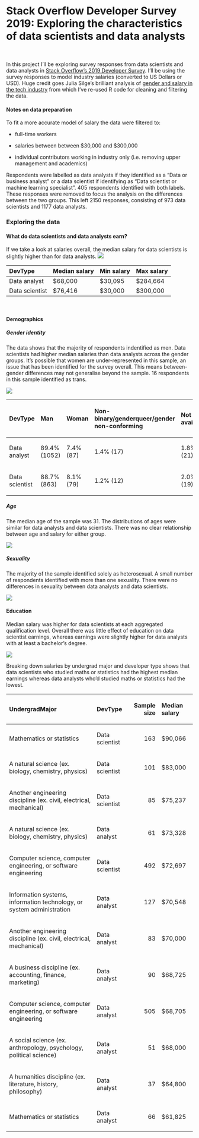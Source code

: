 Stack Overflow Developer Survey 2019: Exploring the characteristics of
data scientists and data analysts
================

<br>

In this project I’ll be exploring survey responses from data scientists
and data analysts in [Stack Overflow’s 2019 Developer
Survey](https://insights.stackoverflow.com/survey/2019#overview). I’ll
be using the survey responses to model industry salaries (converted to
US Dollars or USD). Huge credit goes Julia Silge’s brilliant analysis of
[gender and salary in the tech
industry](https://juliasilge.com/blog/salary-gender/) from which I’ve
re-used R code for cleaning and filtering the data.

#### Notes on data preparation

To fit a more accurate model of salary the data were filtered to:

  - full-time workers

  - salaries between between $30,000 and $300,000

  - individual contributors working in industry only (i.e. removing
    upper management and academics)

Respondents were labelled as data analysts if they identified as a “Data
or business analyst” or a data scientist if identifying as “Data
scientist or machine learning specialist”. 405 respondents identified
with both labels. These responses were removed to focus the analysis on
the differences between the two groups. This left 2150 responses,
consisting of 973 data scientists and 1177 data analysts.

### Exploring the data

#### What do data scientists and data analysts earn?

If we take a look at salaries overall, the median salary for data
scientists is slightly higher than for data analysts.
![](README_files/figure-gfm/unnamed-chunk-1-1.png)<!-- -->

| DevType        | Median salary | Min salary | Max salary |
| :------------- | :------------ | :--------- | :--------- |
| Data analyst   | $68,000       | $30,095    | $284,664   |
| Data scientist | $76,416       | $30,000    | $300,000   |

<br>

#### Demographics

##### Gender identity

The data shows that the majority of respondents indentified as men. Data
scientists had higher median salaries than data analysts across the
gender groups. It’s possible that women are under-represented in this
sample, an issue that has been identified for the survey overall. This
means between-gender differences may not generalise beyond the sample.
16 respondents in this sample identified as trans.

![](README_files/figure-gfm/unnamed-chunk-2-1.png)<!-- -->

<table>

<thead>

<tr>

<th style="text-align:left;">

DevType

</th>

<th style="text-align:left;">

Man

</th>

<th style="text-align:left;">

Woman

</th>

<th style="text-align:left;">

Non-binary/genderqueer/gender non-conforming

</th>

<th style="text-align:left;">

Not available

</th>

</tr>

</thead>

<tbody>

<tr>

<td style="text-align:left;">

Data analyst

</td>

<td style="text-align:left;">

89.4% (1052)

</td>

<td style="text-align:left;">

7.4% (87)

</td>

<td style="text-align:left;">

1.4% (17)

</td>

<td style="text-align:left;">

1.8% (21)

</td>

</tr>

<tr>

<td style="text-align:left;">

Data scientist

</td>

<td style="text-align:left;">

88.7% (863)

</td>

<td style="text-align:left;">

8.1% (79)

</td>

<td style="text-align:left;">

1.2% (12)

</td>

<td style="text-align:left;">

2.0% (19)

</td>

</tr>

</tbody>

</table>

##### Age

The median age of the sample was 31. The distributions of ages were
similar for data analysts and data scientists. There was no clear
relationship between age and salary for either group.

![](README_files/figure-gfm/unnamed-chunk-3-1.png)<!-- -->

##### Sexuality

The majority of the sample identified solely as heterosexual. A small
number of respondents identified with more than one sexuality. There
were no differences in sexuality between data analysts and data
scientists.

![](README_files/figure-gfm/unnamed-chunk-4-1.png)<!-- -->

#### Education

Median salary was higher for data scientists at each aggregated
qualification level. Overall there was little effect of education on
data scientist earnings, whereas earnings were slightly higher for data
analysts with at least a bachelor’s degree.

![](README_files/figure-gfm/unnamed-chunk-5-1.png)<!-- -->

Breaking down salaries by undergrad major and developer type shows that
data scientists who studied maths or statistics had the highest median
earnings whereas data analysts who’d studied maths or statistics had the
lowest.

<table>

<thead>

<tr>

<th style="text-align:left;">

UndergradMajor

</th>

<th style="text-align:left;">

DevType

</th>

<th style="text-align:right;">

Sample size

</th>

<th style="text-align:left;">

Median salary

</th>

</tr>

</thead>

<tbody>

<tr>

<td style="text-align:left;">

Mathematics or statistics

</td>

<td style="text-align:left;">

Data scientist

</td>

<td style="text-align:right;">

163

</td>

<td style="text-align:left;">

$90,066

</td>

</tr>

<tr>

<td style="text-align:left;">

A natural science (ex. biology, chemistry, physics)

</td>

<td style="text-align:left;">

Data scientist

</td>

<td style="text-align:right;">

101

</td>

<td style="text-align:left;">

$83,000

</td>

</tr>

<tr>

<td style="text-align:left;">

Another engineering discipline (ex. civil, electrical, mechanical)

</td>

<td style="text-align:left;">

Data scientist

</td>

<td style="text-align:right;">

85

</td>

<td style="text-align:left;">

$75,237

</td>

</tr>

<tr>

<td style="text-align:left;">

A natural science (ex. biology, chemistry, physics)

</td>

<td style="text-align:left;">

Data analyst

</td>

<td style="text-align:right;">

61

</td>

<td style="text-align:left;">

$73,328

</td>

</tr>

<tr>

<td style="text-align:left;">

Computer science, computer engineering, or software engineering

</td>

<td style="text-align:left;">

Data scientist

</td>

<td style="text-align:right;">

492

</td>

<td style="text-align:left;">

$72,697

</td>

</tr>

<tr>

<td style="text-align:left;">

Information systems, information technology, or system administration

</td>

<td style="text-align:left;">

Data analyst

</td>

<td style="text-align:right;">

127

</td>

<td style="text-align:left;">

$70,548

</td>

</tr>

<tr>

<td style="text-align:left;">

Another engineering discipline (ex. civil, electrical, mechanical)

</td>

<td style="text-align:left;">

Data analyst

</td>

<td style="text-align:right;">

83

</td>

<td style="text-align:left;">

$70,000

</td>

</tr>

<tr>

<td style="text-align:left;">

A business discipline (ex. accounting, finance, marketing)

</td>

<td style="text-align:left;">

Data analyst

</td>

<td style="text-align:right;">

90

</td>

<td style="text-align:left;">

$68,725

</td>

</tr>

<tr>

<td style="text-align:left;">

Computer science, computer engineering, or software engineering

</td>

<td style="text-align:left;">

Data analyst

</td>

<td style="text-align:right;">

505

</td>

<td style="text-align:left;">

$68,705

</td>

</tr>

<tr>

<td style="text-align:left;">

A social science (ex. anthropology, psychology, political science)

</td>

<td style="text-align:left;">

Data analyst

</td>

<td style="text-align:right;">

51

</td>

<td style="text-align:left;">

$68,000

</td>

</tr>

<tr>

<td style="text-align:left;">

A humanities discipline (ex. literature, history, philosophy)

</td>

<td style="text-align:left;">

Data analyst

</td>

<td style="text-align:right;">

37

</td>

<td style="text-align:left;">

$64,800

</td>

</tr>

<tr>

<td style="text-align:left;">

Mathematics or statistics

</td>

<td style="text-align:left;">

Data analyst

</td>

<td style="text-align:right;">

66

</td>

<td style="text-align:left;">

$61,825

</td>

</tr>

</tbody>

</table>
